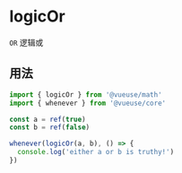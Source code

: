 # logicOr

`OR` 逻辑或

## 用法

```ts
import { logicOr } from '@vueuse/math'
import { whenever } from '@vueuse/core'

const a = ref(true)
const b = ref(false)

whenever(logicOr(a, b), () => {
  console.log('either a or b is truthy!')
})
```
